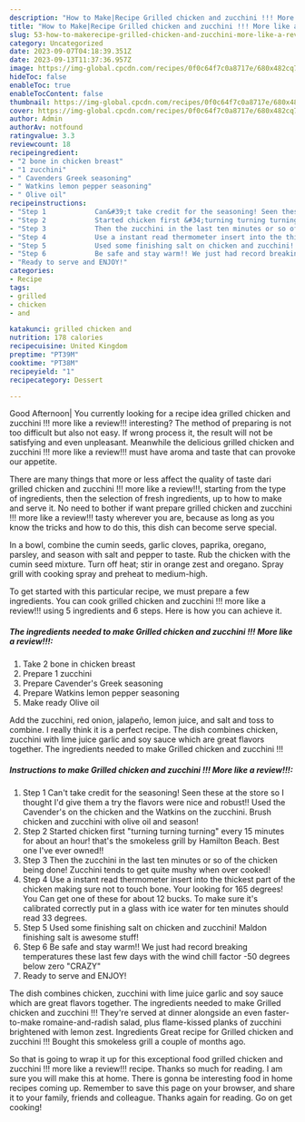 ```yaml
---
description: "How to Make|Recipe Grilled chicken and zucchini !!! More like a review!!! {That is Special"
title: "How to Make|Recipe Grilled chicken and zucchini !!! More like a review!!! {That is Special"
slug: 53-how-to-makerecipe-grilled-chicken-and-zucchini-more-like-a-review-that-is-special
category: Uncategorized
date: 2023-09-07T04:18:39.351Z
date: 2023-09-13T11:37:36.957Z
image: https://img-global.cpcdn.com/recipes/0f0c64f7c0a8717e/680x482cq70/grilled-chicken-and-zucchini-more-like-a-review-recipe-main-photo.jpg
hideToc: false
enableToc: true
enableTocContent: false
thumbnail: https://img-global.cpcdn.com/recipes/0f0c64f7c0a8717e/680x482cq70/grilled-chicken-and-zucchini-more-like-a-review-recipe-main-photo.jpg
cover: https://img-global.cpcdn.com/recipes/0f0c64f7c0a8717e/680x482cq70/grilled-chicken-and-zucchini-more-like-a-review-recipe-main-photo.jpg
author: Admin
authorAv: notfound
ratingvalue: 3.3
reviewcount: 18
recipeingredient:
- "2 bone in chicken breast"
- "1 zucchini"
- " Cavenders Greek seasoning"
- " Watkins lemon pepper seasoning"
- " Olive oil"
recipeinstructions:
- "Step 1            Can&#39;t take credit for the seasoning! Seen these at the store so I thought I&#39;d give them a try the flavors were nice and robust!! Used the Cavender&#39;s on the chicken and the Watkins on the zucchini. Brush chicken and zucchini with olive oil and season!"
- "Step 2            Started chicken first &#34;turning turning turning&#34; every 15 minutes for about an hour! that&#39;s the smokeless grill by Hamilton Beach. Best one I&#39;ve ever owned!!"
- "Step 3            Then the zucchini in the last ten minutes or so of the chicken being done! Zucchini tends to get quite mushy when over cooked!"
- "Step 4            Use a instant read thermometer insert into the thickest part of the chicken making sure not to touch bone. Your looking for 165 degrees! You Can get one of these for about 12 bucks. To make sure it&#39;s calibrated correctly put in a glass with ice water for ten minutes should read 33 degrees."
- "Step 5            Used some finishing salt on chicken and zucchini! Maldon finishing salt is awesome stuff!"
- "Step 6            Be safe and stay warm!! We just had record breaking temperatures these last few days with the wind chill factor -50 degrees below zero &#34;CRAZY&#34;"
- "Ready to serve and ENJOY!"
categories:
- Recipe
tags:
- grilled
- chicken
- and

katakunci: grilled chicken and 
nutrition: 178 calories
recipecuisine: United Kingdom
preptime: "PT39M"
cooktime: "PT38M"
recipeyield: "1"
recipecategory: Dessert

---
```



Good Afternoon| You currently looking for a recipe idea grilled chicken and zucchini !!! more like a review!!! interesting? The method of preparing is not too difficult but also not easy. If wrong process it, the result will not be satisfying and even unpleasant. Meanwhile the delicious grilled chicken and zucchini !!! more like a review!!! must have aroma and taste that can provoke our appetite.






There are many things that more or less affect the quality of taste dari grilled chicken and zucchini !!! more like a review!!!, starting from the type of ingredients, then the selection of fresh ingredients, up to how to make and serve it. No need to bother if want prepare grilled chicken and zucchini !!! more like a review!!! tasty wherever you are, because as long as you know the tricks and how to do this, this dish can become serve special.


In a bowl, combine the cumin seeds, garlic cloves, paprika, oregano, parsley, and season with salt and pepper to taste. Rub the chicken with the cumin seed mixture. Turn off heat; stir in orange zest and oregano. Spray grill with cooking spray and preheat to medium-high.


To get started with this particular recipe, we must prepare a few ingredients. You can cook grilled chicken and zucchini !!! more like a review!!! using 5 ingredients and 6 steps. Here is how you can achieve it.

<!--inarticleads1-->

##### The ingredients needed to make Grilled chicken and zucchini !!! More like a review!!!:

1. Take 2 bone in chicken breast
1. Prepare 1 zucchini
1. Prepare  Cavender&#39;s Greek seasoning
1. Prepare  Watkins lemon pepper seasoning
1. Make ready  Olive oil


Add the zucchini, red onion, jalapeño, lemon juice, and salt and toss to combine. I really think it is a perfect recipe. The dish combines chicken, zucchini with lime juice garlic and soy sauce which are great flavors together. The ingredients needed to make Grilled chicken and zucchini !!! 

<!--inarticleads2-->

##### Instructions to make Grilled chicken and zucchini !!! More like a review!!!:

1. Step 1            Can&#39;t take credit for the seasoning! Seen these at the store so I thought I&#39;d give them a try the flavors were nice and robust!! Used the Cavender&#39;s on the chicken and the Watkins on the zucchini. Brush chicken and zucchini with olive oil and season!
1. Step 2            Started chicken first &#34;turning turning turning&#34; every 15 minutes for about an hour! that&#39;s the smokeless grill by Hamilton Beach. Best one I&#39;ve ever owned!!
1. Step 3            Then the zucchini in the last ten minutes or so of the chicken being done! Zucchini tends to get quite mushy when over cooked!
1. Step 4            Use a instant read thermometer insert into the thickest part of the chicken making sure not to touch bone. Your looking for 165 degrees! You Can get one of these for about 12 bucks. To make sure it&#39;s calibrated correctly put in a glass with ice water for ten minutes should read 33 degrees.
1. Step 5            Used some finishing salt on chicken and zucchini! Maldon finishing salt is awesome stuff!
1. Step 6            Be safe and stay warm!! We just had record breaking temperatures these last few days with the wind chill factor -50 degrees below zero &#34;CRAZY&#34;
1. Ready to serve and ENJOY!

The dish combines chicken, zucchini with lime juice garlic and soy sauce which are great flavors together. The ingredients needed to make Grilled chicken and zucchini !!! They&#39;re served at dinner alongside an even faster-to-make romaine-and-radish salad, plus flame-kissed planks of zucchini brightened with lemon zest. Ingredients Great recipe for Grilled chicken and zucchini !!! Bought this smokeless grill a couple of months ago. 

So that is going to wrap it up for this exceptional food grilled chicken and zucchini !!! more like a review!!! recipe. Thanks so much for reading. I am sure you will make this at home. There is gonna be interesting food in home recipes coming up. Remember to save this page on your browser, and share it to your family, friends and colleague. Thanks again for reading. Go on get cooking!
